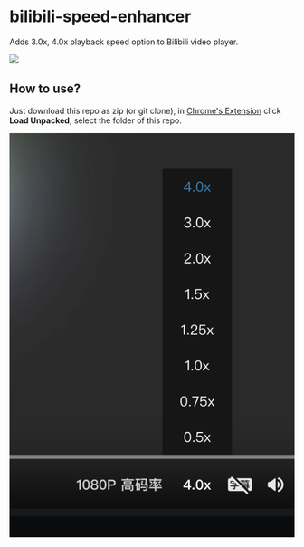 # bilibili-speed-enhancer
Adds 3.0x, 4.0x playback speed option to Bilibili video player.

![](https://img.shields.io/badge/Written_by-AI-blue)

## How to use?
Just download this repo as zip (or git clone), in [Chrome's Extension](chrome://extensions) click **Load Unpacked**, select the folder of this repo.

![Example](./example.png)
